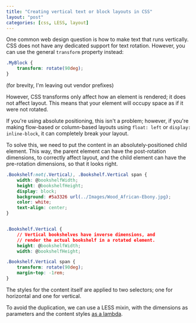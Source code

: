 ```yaml
---
title: "Creating vertical text or block layouts in CSS"
layout: "post"
categories: [css, LESS, layout]
---
```


One common web design question is how to make text that runs vertically.  CSS does not have any dedicated support for text rotation.  However, you can use the general `transform` property instead:

```css
.MyBlock {
	transform: rotate(90deg);
}
```

(for brevity, I'm leaving out vendor prefixes)

However, CSS transforms only affect how an element is rendered; it does not affect layout.  This means that your element will occupy space as if it were not rotated.  

If you're using absolute positioning, this isn't a problem; however, if you're making flow-based or column-based layouts using `float: left` or `display: inline-block`, it can completely break your layout.

To solve this, we need to put the content in an absolutely-positioned child element.  This way, the parent element can have the post-rotation dimensions, to correctly affect layout, and the child element can have the pre-rotation dimensions, so that it looks right.

```css
.Bookshelf:not(.Vertical), .Bookshelf.Vertical span {
	width: @bookshelfWidth;
	height: @bookshelfHeight;
	display: block;
	background: #5a3326 url(../Images/Wood_African-Ebony.jpg);
	color: white;
	text-align: center;
}


.Bookshelf.Vertical {
	// Vertical bookshelves have inverse dimensions, and
	// render the actual bookshelf in a rotated element.
	height: @bookshelfWidth;
	width: @bookshelfHeight;

.Bookshelf.Vertical span {
	transform: rotate(90deg);
	margin-top: -1rem;
}
```

The styles for the content itself are applied to two selectors; one for horizontal and one for vertical.

To avoid the duplication, we can use a LESS mixin, with the dimensions as parameters and the content styles [as a lambda]().